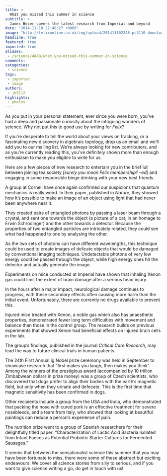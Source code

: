 ```yaml
---
title: >
  What you missed this summer in science
subtitle: >
  James Bezer covers the latest research from Imperial and beyond
date: "2014-11-10 22:48:27 +0000"
image: "http://felixonline.co.uk/img/upload/201411102248-ps3110-download.jpeg"
headline: true
featured: true
imported: true
aliases:
 - /science/4848/what-you-missed-this-summer-in-science
comments:
categories:
 - science
tags:
 - imported
 - image
authors:
 - jb3112
highlights:
 - photos
---
```


As you put in your personal statement, ever since you were born, you’ve had a deep and passionate curiosity about the intriguing wonders of science. Why not put this to good use by writing for _Felix_?

If you’re desperate to tell the world about your views on fracking, or a fascinating new discovery in algebraic topology, drop us an email and we’ll add you to our mailing list. We’re always looking for new contributors, and as you’re currently reading this, you’ve definitely shown more than enough enthusiasm to make you eligible to write for us.

Here are a few pieces of new research to entertain you in the brief lull between joining tea society _[surely you mean Felix membership? –ed]_ and engaging in some responsible binge drinking with your new best friends.

A group at Cornell have once again confirmed our suspicions that quantum mechanics is really weird. In their paper, published in _Nature_, they showed how it’s possible to make an image of an object using light that had never been anywhere near it.

They created pairs of entangled photons by passing a laser beam through a crystal, and sent one towards the object (a picture of a cat, in an homage to Erwin Schrödinger) and the other towards a detector. Because the properties of two entangled particles are intricately related, they could see what had happened to one by analysing the other.

As the two sets of photons can have different wavelengths, this technique could be used to create images of delicate objects that would be damaged by conventional imaging techniques. Undetectable photons of very low energy could be passed through the object, while high energy ones hit the detector and actually generate the image.

Experiments on mice conducted at Imperial have shown that inhaling Xenon gas could limit the extent of brain damage after a serious head injury.

In the hours after a major impact, neurological damage continues to progress, with these secondary effects often causing more harm than the initial event. Unfortunately, there are currently no drugs available to prevent this.

Injured mice treated with Xenon, a noble gas which also has anaesthetic properties, demonstrated fewer long term difficulties with movement and balance than those in the control group. The research builds on previous experiments that showed Xenon had beneficial effects on injured brain cells in the lab.

The group’s findings, published in the journal _Critical Care Research_, may lead the way to future clinical trials in human patients.

The 24th First Annual Ig Nobel prize ceremony was held in September to showcase research that “first makes you laugh, then makes you think”. Among the winners of the prestigious award (accompanied by 10 trillion Zimbabwean dollars in prize money) was a group of Czech scientists, who discovered that dogs prefer to align their bodies with the earth’s magnetic field, but only when they urinate and defecate. This is the first time that magnetic sensitivity has been confirmed in dogs.

Other recipients include a group from the USA and India, who demonstrated that packing the nose with cured pork is an effective treatment for severe nosebleeds, and a team from Italy, who showed that looking at beautiful paintings can reduce a person’s experience of pain.

The nutrition prize went to a group of Spanish researchers for their delightfully titled paper: “Characterization of Lactic Acid Bacteria Isolated from Infant Faeces as Potential Probiotic Starter Cultures for Fermented Sausages.”

It seems that between the sensationalist science this summer that you may have been fortunate to miss, there were some of these abstract but exciting endeavours. We cover all science stories from silly to serious, and if you want to give science writing a go, do get in touch with us!
